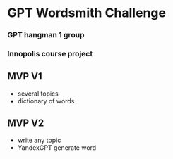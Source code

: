 # GPT Wordsmith Challenge

### GPT hangman 1 group
### Innopolis course project

## MVP V1

- several topics
- dictionary of words


## MVP V2

- write any topic
- YandexGPT generate word
